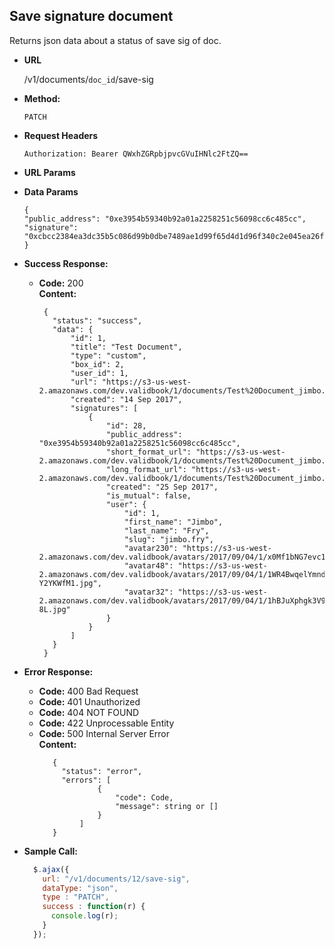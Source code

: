 **Save signature document**
----
  Returns json data about a status of save sig of doc.

* **URL**

  /v1/documents/`doc_id`/save-sig
  
* **Method:**

  `PATCH`
  
*  **Request Headers**

    `Authorization: Bearer QWxhZGRpbjpvcGVuIHNlc2FtZQ==`
    
*  **URL Params**
    

* **Data Params**
    ```
    {
   	"public_address": "0xe3954b59340b92a01a2258251c56098cc6c485cc",
   	"signature": "0xcbcc2384ea3dc35b5c086d99b0dbe7489ae1d99f65d4d1d96f340c2e045ea26f33fed1d0e20efda133bee4ae877c20b0e888080404c2bfe2648d39faecadb6181b"
    }
    ```

* **Success Response:**

  * **Code:** 200 <br />
    **Content:** 
    
    ```
     {
       "status": "success",
       "data": {
           "id": 1,
           "title": "Test Document",
           "type": "custom",
           "box_id": 2,
           "user_id": 1,
           "url": "https://s3-us-west-2.amazonaws.com/dev.validbook/1/documents/Test%20Document_jimbo.fry.md",
           "created": "14 Sep 2017",
           "signatures": [
               {
                   "id": 28,
                   "public_address": "0xe3954b59340b92a01a2258251c56098cc6c485cc",
                   "short_format_url": "https://s3-us-west-2.amazonaws.com/dev.validbook/1/documents/Test%20Document_jimbo.fry/signatures/sf_signature_0xe3954b59340b92a01a2258251c56098cc6c485cc.md",
                   "long_format_url": "https://s3-us-west-2.amazonaws.com/dev.validbook/1/documents/Test%20Document_jimbo.fry/signatures/lg_signature_0xe3954b59340b92a01a2258251c56098cc6c485cc.md",
                   "created": "25 Sep 2017",
                   "is_mutual": false,
                   "user": {
                       "id": 1,
                       "first_name": "Jimbo",
                       "last_name": "Fry",
                       "slug": "jimbo.fry",
                       "avatar230": "https://s3-us-west-2.amazonaws.com/dev.validbook/avatars/2017/09/04/1/x0Mf1bNG7evc1XCmsoG7PZ92m6f1OPgl.jpg",
                       "avatar48": "https://s3-us-west-2.amazonaws.com/dev.validbook/avatars/2017/09/04/1/1WR4BwqelYmndw4fkB3wQnl-Y2YKWfM1.jpg",
                       "avatar32": "https://s3-us-west-2.amazonaws.com/dev.validbook/avatars/2017/09/04/1/1hBJuXphgk3V9USaYcUr4AKNcd6Zu-8L.jpg"
                   }
               }
           ]
       }
     }
    ```
 
* **Error Response:**

   * **Code:** 400 Bad Request <br />
   * **Code:** 401 Unauthorized <br />
   * **Code:** 404 NOT FOUND<br />
   * **Code:** 422 Unprocessable Entity <br />
   * **Code:** 500 Internal Server Error<br />
     **Content:** 
     ```
        {
          "status": "error",
          "errors": [
                  {
                      "code": Code,
                      "message": string or []
                  }
              ]
        }
     ```

* **Sample Call:**

  ```javascript
    $.ajax({
      url: "/v1/documents/12/save-sig",
      dataType: "json",
      type : "PATCH",
      success : function(r) {
        console.log(r);
      }
    });
  ```